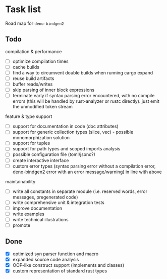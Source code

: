 # Task list

Road map for `deno-bindgen2`

## Todo

compilation & performance

- [ ] optimize compilation times
- [ ] cache builds
- [ ] find a way to circumvent double builds when running cargo expand
- [ ] reuse build artifacts
- [ ] buffer reads/writes
- [ ] skip parsing of inner block expressions
- [ ] terminate early if syntax parsing error encountered, with no compile errors (this will be handled by rust-analyzer or rustc directly). just emit the unmodified token stream

feature & type support

- [ ] support for documentation in code (doc attributes)
- [ ] support for generic collection types (slice, vec) - possible monomorphization solution
- [ ] support for tuples
- [ ] supoort for path types and scoped imports analysis
- [ ] possible configuration file (toml/jsonc?)
- [ ] create interactive interface
- [ ] custom error types (syntax parsing error without a compilation error, deno-bindgen2 error with an error message/warning) in line with above

maintainability

- [ ] write all constants in separate module (i.e. reserved words, error messages, pregenerated code)
- [ ] write comprehensive unit & integration tests
- [ ] improve documentation
- [ ] write examples
- [ ] write technical illustrations
- [ ] promote

## Done

- [x] optimized syn parser function and macro
- [x] expanded source code analysis
- [x] OOP-like construct support (implements and classes)
- [x] custom representation of standard rust types
